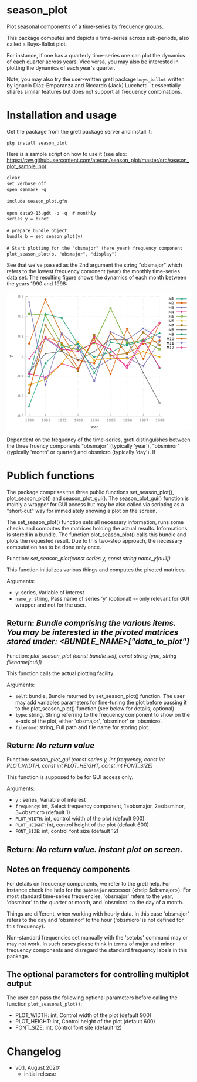 # season_plot

Plot seasonal components of a time-series by frequency groups.

This package computes and depicts a time-series across sub-periods, also
called a Buys-Ballot plot.

For instance, if one has a quarterly time-series one can plot the dynamics of each quarter across years. Vice versa, you may also be interested in plotting the dynamics of each year's quarter.

Note, you may also try the user-written gretl package ```buys_ballot``` written by Ignacio Diaz-Emparanza and Riccardo (Jack) Lucchetti. It essentially shares similar features but does not support all frequency combinations.

# Installation and usage

Get the package from the gretl package server and install it:
```
pkg install season_plot
```

Here is a sample script on how to use it (see also: https://raw.githubusercontent.com/atecon/season_plot/master/src/season_plot_sample.inp):

```
clear
set verbose off
open denmark -q

include season_plot.gfn

open data9-13.gdt -p -q  # monthly
series y = bkret

# prepare bundle object
bundle b = set_season_plot(y)

# Start plotting for the "obsmajor" (here year) frequency component
plot_season_plot(b, "obsmajor", "display")
```

See that we've passed as the 2nd argument the string "obsmajor" which refers to the lowest frequency comonent (year) the monthly time-series data set. The resulting figure shows the dynamics of each month between the years 1990 and 1998:

![sample](https://github.com/atecon/season_plot/raw/master/plot1.png)

Dependent on the frequency of the time-series, gretl distinguishes between the three fruency components "obsmajor" (typically 'year'), "obsminor" (typically 'month' or quarter) and obsmicro (typically 'day'). If


# Publich functions

The package comprises the three public functions set_season_plot(), plot_season_plot() and season_plot_gui(). The season_plot_gui() function is mainly a wrapper for GUI access but may be also called via scripting as a "short-cut" way for immediately showing a plot on the screen.

The set_season_plot() function sets all necessary information, runs some checks and computes the matrices holding the actual results. Informations is stored in a bundle. The function plot_season_plot() calls this bundle and plots the requested result. Due to this two-step approach, the necessary computation has to be done only once.


Function:       *set_season_plot(const series y, const string name_y[null])*

This function initializes various things and computes the pivoted matrices.

Arguments:
- ```y```:    series, Variable of interest
- ```name_y```:    string, Pass name of series 'y' (optional) -- only relevant for GUI wrapper and not for the user.

Return: *Bundle comprising the various items. You may be interested in the pivoted matrices stored under: <BUNDLE_NAME>["data_to_plot"]*
-------------------


Function:       *plot_season_plot (const bundle self, const string type, string filename[null])*

This function calls the actual plotting facility.

Arguments:
- ```self```:		bundle, Bundle returned by set_season_plot() function. The
	               	user may add variables parameters for fine-tuning the plot
					before passing it to the plot_season_plot() function (see
					below for details, optional)
- ```type```:   	string, String referring to the frequency component to show
	               	on the x-axis of the plot, either 'obsmajor', 'obsminor'
	               	or 'obsmicro'.
- ```filename```: 	string, Full path and file name for storing plot.

Return: *No return value*
---------------------


Function:       *season_plot_gui (const series y, int frequency, const int PLOT_WIDTH, const int PLOT_HEIGHT, const int FONT_SIZE)*

This function is supposed to be for GUI access only.

Arguments:
- ```y```	:		series, Variable of interest
- ```frequency```:	int, Select frequency component, 1=obsmajor, 2=obsminor, 3=obsmicro (default 1)
- ```PLOT_WIDTH```: int, control width of the plot (default 900)
- ```PLOT_HEIGHT```: int, control height of the plot (default 600)
- ```FONT_SIZE```:   int, control font size (default 12)

Return: *No return value. Instant plot on screen.*
---------------------

## Notes on frequency components

For details on frequency components, we refer to the gretl help. For instance check the help for the ```$obsmajor``` accessor (<help $obsmajor>). For most standard time-series frequencies, 'obsmajor' refers to the year, 'obsminor' to the quarter or month, and 'obsmicro' to the day of a month.

Things are different, when working with hourly data. In this case 'obsmajor' refers to the day and 'obsminor' to the hour ('obsmicro' is not defined for this frequency).

Non-standard frequencies set manually with the 'setobs' command may or may not work. In such cases please think in terms of major and minor frequency components and disregard the standard frequency labels in this package.

## The optional parameters for controlling multiplot output

The user can pass the following optional parameters before calling the function ```plot_seasonal_plot()```:

- PLOT_WIDTH:        int, Control width of the plot (default 900)
- PLOT_HEIGHT:       int, Control height of the plot (default 600)
- FONT_SIZE:         int, Control font site (default 12)


# Changelog
- v0.1, August 2020:
    + initial release

